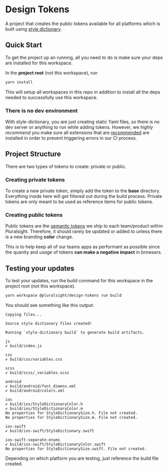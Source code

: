 # Design Tokens

A project that creates the public tokens available for all platforms which is
built using [style dictionary](https://amzn.github.io/style-dictionary/#/).

## Quick Start

To get the project up an running, all you need to do is make sure your deps are installed for this workspace.

In the **project root** (not this workspace), run

```bash
yarn install
```

This will setup all workspaces in this repo in addition to install all the deps
needed to successfully use this workspace.

### There is no dev environment

With style-dictionary, you are just creating static Yaml files, so there is no dev server or anything to run while adding tokens. However, we _highly recommend_ you make sure all extensions
that are [recommended]('../../.vsode/extensions.json) are installed in order to prevent triggering errors in our CI process.

## Project Structure

There are two types of tokens to create: private or public.

### Creating private tokens

To create a new private token, simply add the token to the **base** directory. Everything inside here will get filtered out during the build process. Private tokens are only meant to be used as reference items for public tokens.

### Creating public tokens

Public tokens are the [semantic tokens](https://design.pluralsight.com/development/packages/tokens/intro#naming-convention) we ship to each team/product within Pluralsight. Therefore, it should rarely be updated or added to unless there is a new branding **color** change.

This is to help keep all of our teams apps as performant as possible since the quanity and _usage_ of tokens **can make a negative impact** in browsers.

## Testing your updates

To test your updates, run the build command for this workspace in the project root (not this workspace).

```bash
yarn workspace @pluralsight/design-tokens run build
```

You should see something like this output:

```
Copying files...

Source style dictionary files created!

Running `style-dictionary build` to generate build artifacts.

js
✔︎ build/index.js

css
✔︎ build/css/variables.css

scss
✔︎ build/scss/_variables.scss

android
✔︎ build/android/font_dimens.xml
✔︎ build/android/colors.xml

ios
✔︎ build/ios/StyleDictionaryColor.h
✔︎ build/ios/StyleDictionaryColor.m
No properties for StyleDictionarySize.h. File not created.
No properties for StyleDictionarySize.m. File not created.

ios-swift
✔︎ build/ios-swift/StyleDictionary.swift

ios-swift-separate-enums
✔︎ build/ios-swift/StyleDictionaryColor.swift
No properties for StyleDictionarySize.swift. File not created.
```

Depending on which platform you are testing, just reference the build file created.
